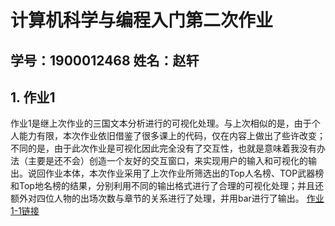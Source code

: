 # 计算机科学与编程入门第二次作业
## 学号：1900012468   姓名：赵轩
## 1. 作业1
作业1是继上次作业的三国文本分析进行的可视化处理。与上次相似的是，由于个人能力有限，本次作业依旧借鉴了很多课上的代码，仅在内容上做出了些许改变；不同的是，由于此次作业是可视化因此完全没有了交互性，也就是意味着我没有办法（主要是还不会）创造一个友好的交互窗口，来实现用户的输入和可视化的输出。说回作业本体，本次作业采用了上次作业所筛选出的Top人名榜、TOP武器榜和Top地名榜的结果，分别利用不同的输出格式进行了合理的可视化处理；并且还额外对四位人物的出场次数与章节的关系进行了处理，并用bar进行了输出。
[作业1-1链接](https://zdxb1121.github.io/wordcloud_sanguo_names.html)
